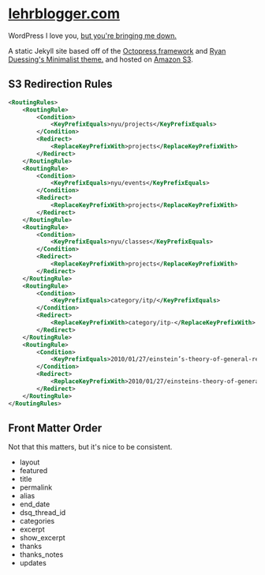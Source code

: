 [lehrblogger.com](http://lehrblogger.com)
===============

WordPress I love you, [but you're bringing me down.](http://www.youtube.com/watch?v=-eohHwsplvY)

A static Jekyll site based off of the [Octopress framework](http://octopress.org/) and [Ryan Duessing's Minimalist theme.](https://github.com/ryandeussing/octopress-minimalist) and hosted on [Amazon S3](http://aws.amazon.com/s3/).

S3 Redirection Rules
--------------------
```xml
<RoutingRules>
    <RoutingRule>
        <Condition>
            <KeyPrefixEquals>nyu/projects</KeyPrefixEquals>
        </Condition>
        <Redirect>
            <ReplaceKeyPrefixWith>projects</ReplaceKeyPrefixWith>
        </Redirect>
    </RoutingRule>
    <RoutingRule>
        <Condition>
            <KeyPrefixEquals>nyu/events</KeyPrefixEquals>
        </Condition>
        <Redirect>
            <ReplaceKeyPrefixWith>projects</ReplaceKeyPrefixWith>
        </Redirect>
    </RoutingRule>
    <RoutingRule>
        <Condition>
            <KeyPrefixEquals>nyu/classes</KeyPrefixEquals>
        </Condition>
        <Redirect>
            <ReplaceKeyPrefixWith>projects</ReplaceKeyPrefixWith>
        </Redirect>
    </RoutingRule>
    <RoutingRule>
        <Condition>
            <KeyPrefixEquals>category/itp/</KeyPrefixEquals>
        </Condition>
        <Redirect>
            <ReplaceKeyPrefixWith>category/itp-</ReplaceKeyPrefixWith>
        </Redirect>
    </RoutingRule>
    <RoutingRule>
        <Condition>
            <KeyPrefixEquals>2010/01/27/einstein’s-theory-of-general-relativity-a-personal-description</KeyPrefixEquals>
        </Condition>
        <Redirect>
            <ReplaceKeyPrefixWith>2010/01/27/einsteins-theory-of-general-relativity-a-personal-description</ReplaceKeyPrefixWith>
        </Redirect>
    </RoutingRule>
</RoutingRules>
```

Front Matter Order
------------------
Not that this matters, but it's nice to be consistent.

 * layout
 * featured
 * title
 * permalink
 * alias
 * end_date
 * dsq_thread_id
 * categories
 * excerpt
 * show_excerpt
 * thanks
 * thanks_notes
 * updates
